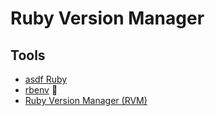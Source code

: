# Ruby Version Manager

## Tools

- [asdf Ruby](/asdf/asdf-ruby.md)
- [rbenv](/rbenv.md) 🌟
- [Ruby Version Manager (RVM)](/rvm.md)
